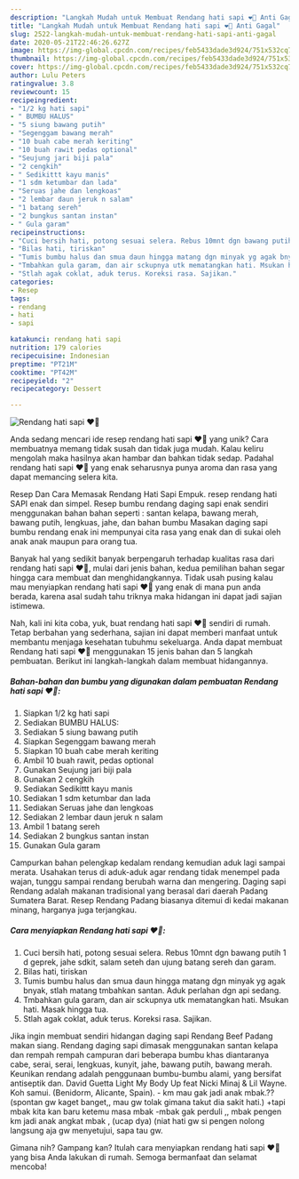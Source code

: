 ```yaml
---
description: "Langkah Mudah untuk Membuat Rendang hati sapi ❤️🐄 Anti Gagal"
title: "Langkah Mudah untuk Membuat Rendang hati sapi ❤️🐄 Anti Gagal"
slug: 2522-langkah-mudah-untuk-membuat-rendang-hati-sapi-anti-gagal
date: 2020-05-21T22:46:26.627Z
image: https://img-global.cpcdn.com/recipes/feb5433dade3d924/751x532cq70/rendang-hati-sapi-❤️🐄-foto-resep-utama.jpg
thumbnail: https://img-global.cpcdn.com/recipes/feb5433dade3d924/751x532cq70/rendang-hati-sapi-❤️🐄-foto-resep-utama.jpg
cover: https://img-global.cpcdn.com/recipes/feb5433dade3d924/751x532cq70/rendang-hati-sapi-❤️🐄-foto-resep-utama.jpg
author: Lulu Peters
ratingvalue: 3.8
reviewcount: 15
recipeingredient:
- "1/2 kg hati sapi"
- " BUMBU HALUS"
- "5 siung bawang putih"
- "Segenggam bawang merah"
- "10 buah cabe merah keriting"
- "10 buah rawit pedas optional"
- "Seujung jari biji pala"
- "2 cengkih"
- " Sedikittt kayu manis"
- "1 sdm ketumbar dan lada"
- "Seruas jahe dan lengkoas"
- "2 lembar daun jeruk n salam"
- "1 batang sereh"
- "2 bungkus santan instan"
- " Gula garam"
recipeinstructions:
- "Cuci bersih hati, potong sesuai selera. Rebus 10mnt dgn bawang putih 1 d geprek, jahe sdkit, salam seteh dan ujung batang sereh dan garam."
- "Bilas hati, tiriskan"
- "Tumis bumbu halus dan smua daun hingga matang dgn minyak yg agak bnyak, stlah matang tmbahkan santan. Aduk perlahan dgn api sedang."
- "Tmbahkan gula garam, dan air sckupnya utk mematangkan hati. Msukan hati. Masak hingga tua."
- "Stlah agak coklat, aduk terus. Koreksi rasa. Sajikan."
categories:
- Resep
tags:
- rendang
- hati
- sapi

katakunci: rendang hati sapi 
nutrition: 179 calories
recipecuisine: Indonesian
preptime: "PT21M"
cooktime: "PT42M"
recipeyield: "2"
recipecategory: Dessert

---
```



![Rendang hati sapi ❤️🐄](https://img-global.cpcdn.com/recipes/feb5433dade3d924/751x532cq70/rendang-hati-sapi-❤️🐄-foto-resep-utama.jpg)

Anda sedang mencari ide resep rendang hati sapi ❤️🐄 yang unik? Cara membuatnya memang tidak susah dan tidak juga mudah. Kalau keliru mengolah maka hasilnya akan hambar dan bahkan tidak sedap. Padahal rendang hati sapi ❤️🐄 yang enak seharusnya punya aroma dan rasa yang dapat memancing selera kita.

Resep Dan Cara Memasak Rendang Hati Sapi Empuk. resep rendang hati SAPI enak dan simpel. Resep bumbu rendang daging sapi enak sendiri menggunakan bahan bahan seperti : santan kelapa, bawang merah, bawang putih, lengkuas, jahe, dan bahan bumbu Masakan daging sapi bumbu rendang enak ini mempunyai cita rasa yang enak dan di sukai oleh anak anak maupun para orang tua.

Banyak hal yang sedikit banyak berpengaruh terhadap kualitas rasa dari rendang hati sapi ❤️🐄, mulai dari jenis bahan, kedua pemilihan bahan segar hingga cara membuat dan menghidangkannya. Tidak usah pusing kalau mau menyiapkan rendang hati sapi ❤️🐄 yang enak di mana pun anda berada, karena asal sudah tahu triknya maka hidangan ini dapat jadi sajian istimewa.


Nah, kali ini kita coba, yuk, buat rendang hati sapi ❤️🐄 sendiri di rumah. Tetap berbahan yang sederhana, sajian ini dapat memberi manfaat untuk membantu menjaga kesehatan tubuhmu sekeluarga. Anda dapat membuat Rendang hati sapi ❤️🐄 menggunakan 15 jenis bahan dan 5 langkah pembuatan. Berikut ini langkah-langkah dalam membuat hidangannya.

<!--inarticleads1-->

##### Bahan-bahan dan bumbu yang digunakan dalam pembuatan Rendang hati sapi ❤️🐄:

1. Siapkan 1/2 kg hati sapi
1. Sediakan  BUMBU HALUS:
1. Sediakan 5 siung bawang putih
1. Siapkan Segenggam bawang merah
1. Siapkan 10 buah cabe merah keriting
1. Ambil 10 buah rawit, pedas optional
1. Gunakan Seujung jari biji pala
1. Gunakan 2 cengkih
1. Sediakan  Sedikittt kayu manis
1. Sediakan 1 sdm ketumbar dan lada
1. Sediakan Seruas jahe dan lengkoas
1. Sediakan 2 lembar daun jeruk n salam
1. Ambil 1 batang sereh
1. Sediakan 2 bungkus santan instan
1. Gunakan  Gula garam


Campurkan bahan pelengkap kedalam rendang kemudian aduk lagi sampai merata. Usahakan terus di aduk-aduk agar rendang tidak menempel pada wajan, tunggu sampai rendang berubah warna dan mengering. Daging sapi Rendang adalah makanan tradisional yang berasal dari daerah Padang Sumatera Barat. Resep Rendang Padang biasanya ditemui di kedai makanan minang, harganya juga terjangkau. 

<!--inarticleads2-->

##### Cara menyiapkan Rendang hati sapi ❤️🐄:

1. Cuci bersih hati, potong sesuai selera. Rebus 10mnt dgn bawang putih 1 d geprek, jahe sdkit, salam seteh dan ujung batang sereh dan garam.
1. Bilas hati, tiriskan
1. Tumis bumbu halus dan smua daun hingga matang dgn minyak yg agak bnyak, stlah matang tmbahkan santan. Aduk perlahan dgn api sedang.
1. Tmbahkan gula garam, dan air sckupnya utk mematangkan hati. Msukan hati. Masak hingga tua.
1. Stlah agak coklat, aduk terus. Koreksi rasa. Sajikan.


Jika ingin membuat sendiri hidangan daging sapi Rendang Beef Padang makan siang. Rendang daging sapi dimasak menggunakan santan kelapa dan rempah rempah campuran dari beberapa bumbu khas diantaranya cabe, serai, serai, lengkuas, kunyit, jahe, bawang putih, bawang merah. Keunikan rendang adalah penggunaan bumbu-bumbu alami, yang bersifat antiseptik dan. David Guetta Light My Body Up feat Nicki Minaj &amp; Lil Wayne. Koh samui. (Benidorm, Alicante, Spain). - km mau gak jadi anak mbak.?? (spontan gw kaget banget,, mau gw tolak gimana takut dia sakit hati.) +tapi mbak kita kan baru ketemu masa mbak -mbak gak perduli ,, mbak pengen km jadi anak angkat mbak , (ucap dya) (niat hati gw si pengen nolong langsung aja gw menyetujui, sapa tau gw. 

Gimana nih? Gampang kan? Itulah cara menyiapkan rendang hati sapi ❤️🐄 yang bisa Anda lakukan di rumah. Semoga bermanfaat dan selamat mencoba!
